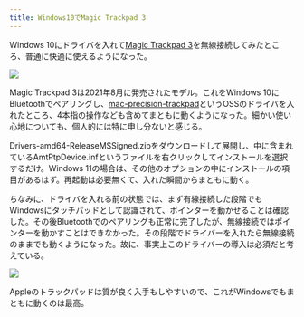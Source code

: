 ```yaml
---
title: Windows10でMagic Trackpad 3
---
```

Windows 10にドライバを入れて[Magic Trackpad 3](https://www.amazon.co.jp/dp/B09BTT6FJ9)を無線接続してみたところ、普通に快適に使えるようになった。

![](https://lh4.googleusercontent.com/yfT_IYPVg-3d9LjU0BkTl2Ry35e7DoJuO_lReys2CwDRVRqHquqCB-wyN3e5tjPNHjSy1b4-TplNv67USjrMjJlz9eTnw729Ipi1Oz9B2VmCD4wJKabx9_68z5iovMECXRe6JWX7qe97dGrDEuswBagHqyX55_Ja-lAInotdpqIekrqKPvTxTIPGcQ)

Magic Trackpad 3は2021年8月に発売されたモデル。これをWindows 10にBluetoothでペアリングし、[mac-precision-trackpad](https://github.com/imbushuo/mac-precision-touchpad)というOSSのドライバを入れたところ、4本指の操作なども含めてまともに動くようになった。細かい使い心地についても、個人的には特に申し分ないと感じる。

Drivers-amd64-ReleaseMSSigned.zipをダウンロードして展開し、中に含まれているAmtPtpDevice.infというファイルを右クリックしてインストールを選択するだけ。Windows 11の場合は、その他のオプションの中にインストールの項目があるはず。再起動は必要無くて、入れた瞬間からまともに動く。

ちなみに、ドライバを入れる前の状態では、まず有線接続した段階でもWindowsにタッチパッドとして認識されて、ポインターを動かせることは確認した。その後Bluetoothでのペアリングも正常に完了したが、無線接続ではポインターを動かすことはできなかった。その段階でドライバーを入れたら無線接続のままでも動くようになった。故に、事実上このドライバーの導入は必須だと考えている。

![](https://lh5.googleusercontent.com/fUL1GRWE-ZrG8rHkqvuQsiu6iamhmk0FHF-lTNong8Vn82X9sm-VRiVkGjrh6ZARyWRjG3CmzSh89Fglx-olXGWc3q7UU-wYuUdD3CmXK7MaLZS5N1ZncoWCg9Hr8l8f_qXj18wgnzFcojVsIkBPAaEJgrGNSdTDSN6YFEGHnKrpatQirf0zTQi27Q)

Appleのトラックパッドは質が良く入手もしやすいので、これがWindowsでもまともに動くのは最高。
